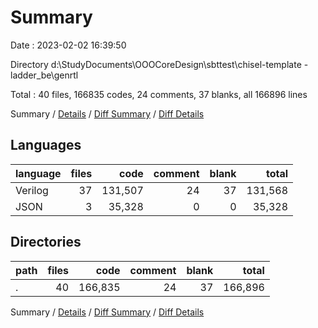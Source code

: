 # Summary

Date : 2023-02-02 16:39:50

Directory d:\\StudyDocuments\\OOOCoreDesign\\sbttest\\chisel-template - ladder_be\\genrtl

Total : 40 files,  166835 codes, 24 comments, 37 blanks, all 166896 lines

Summary / [Details](details.md) / [Diff Summary](diff.md) / [Diff Details](diff-details.md)

## Languages
| language | files | code | comment | blank | total |
| :--- | ---: | ---: | ---: | ---: | ---: |
| Verilog | 37 | 131,507 | 24 | 37 | 131,568 |
| JSON | 3 | 35,328 | 0 | 0 | 35,328 |

## Directories
| path | files | code | comment | blank | total |
| :--- | ---: | ---: | ---: | ---: | ---: |
| . | 40 | 166,835 | 24 | 37 | 166,896 |

Summary / [Details](details.md) / [Diff Summary](diff.md) / [Diff Details](diff-details.md)